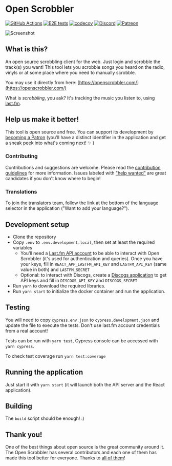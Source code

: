 # Open Scrobbler

[![GitHub Actions](https://github.com/elamperti/OpenWebScrobbler/actions/workflows/test.yml/badge.svg)](https://github.com/elamperti/OpenWebScrobbler/actions) [![E2E tests](https://img.shields.io/endpoint?url=https://cloud.cypress.io/badge/count/b19z84/main&style=flat&logo=cypress)](https://cloud.cypress.io/projects/b19z84/runs) [![codecov](https://codecov.io/gh/elamperti/OpenWebScrobbler/graph/badge.svg?token=VbgOTPlw8v)](https://codecov.io/gh/elamperti/OpenWebScrobbler) [![Discord](https://img.shields.io/badge/Discord-online-green.svg?logo=discord)](https://discord.gg/vcbprTz) [![Patreon](https://img.shields.io/badge/Patreon-support-orange.svg)](https://www.patreon.com/OpenScrobbler)

![Screenshot](https://user-images.githubusercontent.com/910672/45590262-55333c00-b90b-11e8-9f95-c360d35ced5f.jpg)

## What is this?

An open source scrobbling client for the web. Just login and scrobble the track(s) you want! This tool lets you scrobble songs you heard on the radio, vinyls or at some place where you need to manually scrobble.

You may use it directly from here: [https://openscrobbler.com/](https://openscrobbler.com/)

What is _scrobbling_, you ask? It's tracking the music you listen to, using [last.fm](https://last.fm/).

## Help us make it better!

This tool is open source and free. You can support its development by [becoming a Patron](https://www.patreon.com/OpenScrobbler) (you'll have a distinct identifier in the application and get a sneak peek into what's coming next! :sparkles: )

### Contributing

Contributions and suggestions are welcome. Please read the [contribution guidelines](https://github.com/elamperti/OpenWebScrobbler/blob/main/CONTRIBUTING.md) for more information. Issues labeled with ["help wanted"](https://github.com/elamperti/OpenWebScrobbler/issues?q=is%3Aissue+is%3Aopen+label%3A%22help+wanted%22) are great candidates if you don't know where to begin!

### Translations

To join the translators team, follow the link at the bottom of the language selector in the application ("Want to add your language?").

## Development setup

* Clone the repository
* Copy `.env` to `.env.development.local`, then set at least the required variables
  * You'll need a [Last.fm API account](https://www.last.fm/api/account/create) to be able to interact with Open Scrobbler (it's used for authentication and queries). Once you have your keys, fill in `REACT_APP_LASTFM_API_KEY` and `LASTFM_API_KEY` (same value in both) and `LASTFM_SECRET`
  * Optional:  to interact with Discogs, create a [Discogs application](https://www.discogs.com/settings/developers) to get API keys and fill in `DISCOGS_API_KEY` and `DISCOGS_SECRET`
* Run `yarn` to download the required libraries.
* Run `yarn start` to initialize the docker container and run the application.

## Testing

You will need to copy `cypress.env.json` to `cypress.development.json` and update the file to execute the tests. Don't use last.fm account credentials from a real account!

Tests can be run with `yarn test`, Cypress console can be accessed with `yarn cypress`.

To check test coverage run `yarn test:coverage`

## Running the application

Just start it with `yarn start` (it will launch both the API server and the React application).

## Building

The `build` script should be enough! :)

## Thank you!

One of the best things about open source is the great community around it. The Open Scrobbler has several contributors and each one of them has made this tool better for everyone. Thanks to [all of them](https://github.com/elamperti/OpenWebScrobbler/graphs/contributors)!
